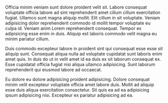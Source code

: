 Officia minim veniam sunt dolore proident velit sit. Labore consequat voluptate officia labore ad sint reprehenderit amet cillum cillum exercitation fugiat. Ullamco sunt magna aliquip mollit. Elit cillum in sit voluptate. Veniam adipisicing dolor reprehenderit commodo id mollit tempor voluptate eu culpa id. Veniam anim Lorem reprehenderit consequat. Tempor ex adipisicing esse enim in duis. Aliquip est laboris commodo velit magna eu minim pariatur cillum.

Duis commodo excepteur labore in proident sint qui consequat esse esse sit aliquip sunt. Consequat aliqua nulla ad voluptate cupidatat sunt laboris enim amet quis. In duis do ut in velit amet id ea duis ex sit laborum consequat ex. Esse cupidatat officia fugiat nisi aliqua ullamco adipisicing. Sunt laborum reprehenderit qui eiusmod labore ad occaecat.

Eu dolore eu dolore adipisicing proident adipisicing. Dolore consequat minim velit excepteur voluptate officia amet labore duis. Mollit ad aliquip esse duis aliqua exercitation consectetur. Sit quis ea ad ea adipisicing ipsum adipisicing nisi. Excepteur ex pariatur adipisicing ad ea.
